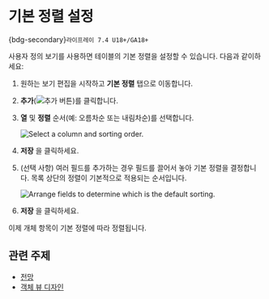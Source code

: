 # 기본 정렬 설정

{bdg-secondary}`라이프레이 7.4 U18+/GA18+`

사용자 정의 보기를 사용하면 테이블의 기본 정렬을 설정할 수 있습니다. 다음과 같이하세요:

1. 원하는 보기 편집을 시작하고 **기본 정렬** 탭으로 이동합니다.

1. **추가**(![추가 버튼](../../../../images/icon-add.png))를 클릭합니다.

1. **열** 및 **정렬** 순서(예: 오름차순 또는 내림차순)를 선택합니다.

   ![Select a column and sorting order.](./setting-a-default-sorting/images/01.png)

1. **저장** 을 클릭하세요.

1. (선택 사항) 여러 필드를 추가하는 경우 필드를 끌어서 놓아 기본 정렬을 결정합니다. 목록 상단의 정렬이 기본적으로 적용되는 순서입니다.

   ![Arrange fields to determine which is the default sorting.](./setting-a-default-sorting/images/02.png)

1. **저장** 을 클릭하세요.

이제 개체 항목이 기본 정렬에 따라 정렬됩니다.

## 관련 주제

* [전망](../views.md)
* [객체 뷰 디자인](./designing-object-views.md)

